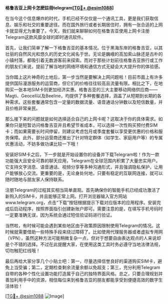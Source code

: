 **格鲁吉亚上网卡怎麽註冊telegram[[TG💪+ @esim1088](https://t.me/s/esim1088)]**

在当今这个信息爆炸的时代，手机已经不仅仅是一个通讯工具，更是我们获取信息、娱乐和社交的重要途径。而在国外旅行或者长期居住时，拥有一张合适的上网卡就显得尤为重要了。今天，我们就来聊聊如何在格鲁吉亚使用上网卡注册Telegram这款风靡全球的即时通讯软件。

首先，让我们简单了解一下格鲁吉亚的基本情况。位于黑海东岸的格鲁吉亚，以其壮丽的自然风光和悠久的历史文化闻名于世。无论是巍峨的高加索山脉还是古朴的小镇村落，都吸引着无数游客前来探索。而对于那些计划前往格鲁吉亚旅行或工作的朋友们来说，提前了解当地的网络环境和通信方式无疑会大大提升你的体验感。

当你踏上这片神奇的土地后，第一步当然是要解决上网问题啦！目前市面上有许多提供国际漫游服务的运营商，但它们的价格往往较高且流量有限。相比之下，在地购买一张本地SIM卡则更加经济实惠。格鲁吉亚的三大主要移动网络供应商——Magti、Geocell以及Beeline，均提供了多种套餐选择，涵盖了从短期到长期的各种需求。这些套餐通常包含一定量的数据流量、语音通话分钟数以及短信数量，并且价格非常亲民。

那么接下来的问题就是如何选择适合自己的上网卡呢？这取决于你的具体需求。如果你只是短暂访问格鲁吉亚并且希望节省成本，可以选择一次性购买预付费SIM卡；而如果需要长时间停留，则建议考虑包月或季度套餐以享受更优惠的价格和服务保障。此外，部分运营商还推出了针对特定群体（如学生、家庭用户等）的专属优惠活动，不妨多做功课比较一下哦！

安装好SIM卡之后，下一步就是开始设置你的设备并下载Telegram啦！作为一款功能强大且安全可靠的聊天应用，Telegram在全球范围内积累了大量忠实用户。它支持文字消息、语音通话、视频分享等多种沟通形式，并且强调隐私保护，让用户能够放心交流。更重要的是，无论身处何地，只要有稳定的互联网连接，就可以随时随地与朋友家人保持联系。

注册Telegram的过程其实相当简单直观。首先确保你的智能手机已经成功激活了新购入的SIM卡，并且能够正常上网。打开浏览器输入官方网站www.telegram.org，点击“下载”按钮根据提示下载对应版本的应用程序。安装完成后启动程序，按照界面指引创建新账户即可。需要注意的是，在填写手机号码时一定要准确无误，因为系统会通过短信验证码进行验证。

当然啦，有时候可能会遇到某些地区由于政策原因限制使用Telegram的情况。这时候就需要借助一些特殊手段来绕过障碍了。比如使用代理服务器或者虚拟专用网（VPN），虽然这种方法可能稍微复杂一点，但对于想要自由表达观点的人来说却是个不错的选择。不过在此提醒大家，在使用这类工具时务必遵守当地法律法规，切勿触犯红线哦！

最后再给大家分享几个小贴士吧：第一，尽量选择信誉良好的渠道购买SIM卡，避免上当受骗；第二，定期检查剩余流量余额以免超支；第三，充分利用Telegram自带的各种个性化设置功能打造属于自己的独特界面风格。总之，只要合理规划并善加利用手中的资源，相信每位来到格鲁吉亚的朋友都能享受到便捷高效的数字生活体验！

[[TG💪+ @esim1088](https://t.me/s/esim1088) ![Image](https://i.postimg.cc/4NQfJmqS/Snipaste-2025-05-13-00-14-12.png)]